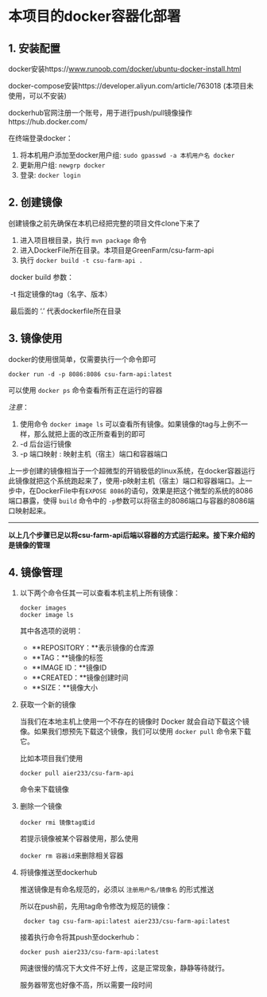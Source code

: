 # 本项目的docker容器化部署

## 1. 安装配置



docker安装https://www.runoob.com/docker/ubuntu-docker-install.html

docker-compose安装https://developer.aliyun.com/article/763018 (本项目未使用，可以不安装)

dockerhub官网注册一个账号，用于进行push/pull镜像操作https://hub.docker.com/ 



在终端登录docker：

1.  将本机用户添加至docker用户组: `sudo gpasswd -a 本机用户名 docker`
2. 更新用户组: `newgrp docker`
3. 登录: `docker login`



## 2. 创建镜像



创建镜像之前先确保在本机已经把完整的项目文件clone下来了

1. 进入项目根目录，执行 `mvn package` 命令
2. 进入DockerFile所在目录。本项目是GreenFarm/csu-farm-api
3. 执行 `docker build -t csu-farm-api .`

​	docker build 参数：

​		-t 指定镜像的tag（名字、版本）

​		最后面的 ‘.’ 代表dockerfile所在目录



## 3. 镜像使用



docker的使用很简单，仅需要执行一个命令即可

`docker run -d -p 8086:8086 csu-farm-api:latest`

可以使用 `docker ps` 命令查看所有正在运行的容器

*注意*：

1. 使用命令 `docker image ls` 可以查看所有镜像。如果镜像的tag与上例不一样，那么就把上面的改正所查看到的即可
2. -d 后台运行镜像
3. -p 端口映射 : 映射主机（宿主）端口和容器端口

上一步创建的镜像相当于一个超微型的开销极低的linux系统，在docker容器运行此镜像就把这个系统跑起来了，使用-p映射主机（宿主）端口和容器端口。上一步中，在DockerFile中有`EXPOSE 8086`的语句，效果是把这个微型的系统的8086端口暴露，使得 `build` 命令中的 `-p`参数可以将宿主的8086端口与容器的8086端口映射起来。



****

**以上几个步骤已足以将csu-farm-api后端以容器的方式运行起来。接下来介绍的是镜像的管理**



## 4. 镜像管理



1. 以下两个命令任其一可以查看本机主机上所有镜像：

   ```
   docker images
   docker image ls
   ```

   其中各选项的说明：

   - **REPOSITORY：**表示镜像的仓库源
   - **TAG：**镜像的标签
   - **IMAGE ID：**镜像ID
   - **CREATED：**镜像创建时间
   - **SIZE：**镜像大小

2. 获取一个新的镜像

   当我们在本地主机上使用一个不存在的镜像时 Docker 就会自动下载这个镜像。如果我们想预先下载这个镜像，我们可以使用 `docker pull` 命令来下载它。

   比如本项目我们使用

   `docker pull aier233/csu-farm-api  `

   命令来下载镜像 

3. 删除一个镜像

   `docker rmi 镜像tag或id`

   若提示镜像被某个容器使用，那么使用

   `docker rm 容器id`来删除相关容器

4. 将镜像推送至dockerhub

   推送镜像是有命名规范的，必须以 `注册用户名/镜像名` 的形式推送

   所以在push前，先用tag命令修改为规范的镜像：

   ```
    docker tag csu-farm-api:latest aier233/csu-farm-api:latest
   ```

   接着执行命令将其push至dockerhub：

   ~~~
   docker push aier233/csu-farm-api:latest
   ~~~

   网速很慢的情况下大文件不好上传，这是正常现象，静静等待就行。

   服务器带宽也好像不高，所以需要一段时间




